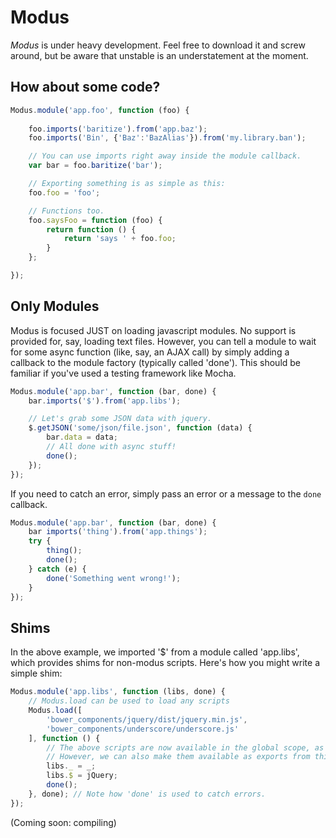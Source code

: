 Modus
=====

*Modus* is under heavy development. Feel free to download it and screw around, but be aware that
unstable is an understatement at the moment.

How about some code?
--------------------

```javascript
Modus.module('app.foo', function (foo) {
   
    foo.imports('baritize').from('app.baz');
    foo.imports('Bin', {'Baz':'BazAlias'}).from('my.library.ban');

    // You can use imports right away inside the module callback.
    var bar = foo.baritize('bar');

    // Exporting something is as simple as this:
    foo.foo = 'foo';

    // Functions too.
    foo.saysFoo = function (foo) {
        return function () {
            return 'says ' + foo.foo;
        }
    };

});
```

Only Modules
------------
Modus is focused JUST on loading javascript modules. No support is provided
for, say, loading text files. However, you can tell a module to wait for
some async function (like, say, an AJAX call) by simply adding a callback
to the module factory (typically called 'done'). This should be familiar if
you've used a testing framework like Mocha.

```javascript
Modus.module('app.bar', function (bar, done) {
    bar.imports('$').from('app.libs');

    // Let's grab some JSON data with jquery.
    $.getJSON('some/json/file.json', function (data) {
        bar.data = data;
        // All done with async stuff!
        done();
    });
});
```

If you need to catch an error, simply pass an error or a message to the `done` callback.

```javascript
Modus.module('app.bar', function (bar, done) {
    bar imports('thing').from('app.things');
    try {
        thing();
        done();
    } catch (e) {
        done('Something went wrong!');
    } 
});
```

Shims
-----
In the above example, we imported '$' from a module called 'app.libs', which
provides shims for non-modus scripts. Here's how you might write a simple shim:

```javascript
Modus.module('app.libs', function (libs, done) {
    // Modus.load can be used to load any scripts
    Modus.load([
        'bower_components/jquery/dist/jquery.min.js',
        'bower_components/underscore/underscore.js'
    ], function () {
        // The above scripts are now available in the global scope, as always.
        // However, we can also make them available as exports from this module:
        libs._ = _;
        libs.$ = jQuery;
        done();
    }, done); // Note how 'done' is used to catch errors.
});
```

(Coming soon: compiling)